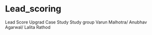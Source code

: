# Lead_scoring
Lead Score Upgrad Case Study
Study group Varun Malhotra/ Anubhav Agarwal/ Lalita Rathod
